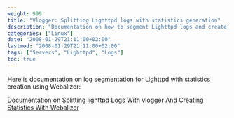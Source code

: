 ```yaml
---
weight: 999
title: "Vlogger: Splitting Lighttpd logs with statistics generation"
description: "Documentation on how to segment Lighttpd logs and create statistics using Webalizer"
categories: ["Linux"]
date: "2008-01-29T21:11:00+02:00"
lastmod: "2008-01-29T21:11:00+02:00"
tags: ["Servers", "Lighttpd", "Logs"]
toc: true
---
```


Here is documentation on log segmentation for Lighttpd with statistics creation using Webalizer:

[Documentation on Splitting lighttpd Logs With vlogger And Creating Statistics With Webalizer](/pdf/splitting_lighttpd_logs_with_vlogger_and_creating_statistics_with_webalizer.pdf)
